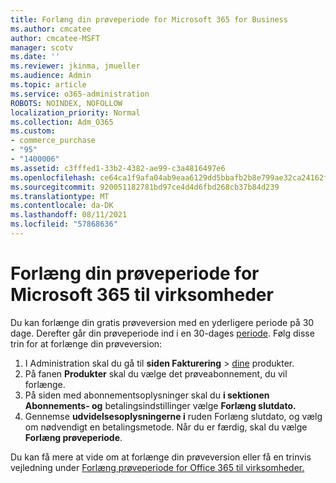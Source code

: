 ```yaml
---
title: Forlæng din prøveperiode for Microsoft 365 for Business
ms.author: cmcatee
author: cmcatee-MSFT
manager: scotv
ms.date: ''
ms.reviewer: jkinma, jmueller
ms.audience: Admin
ms.topic: article
ms.service: o365-administration
ROBOTS: NOINDEX, NOFOLLOW
localization_priority: Normal
ms.collection: Adm_O365
ms.custom:
- commerce_purchase
- "95"
- "1400006"
ms.assetid: c3fffed1-33b2-4382-ae99-c3a4816497e6
ms.openlocfilehash: ce64ca1f9afa04ab9eaa6129dd5bbafb2b8e799ae32ca24162fd5c8bac7d84fd
ms.sourcegitcommit: 920051182781bd97ce4d4d6fbd268cb37b84d239
ms.translationtype: MT
ms.contentlocale: da-DK
ms.lasthandoff: 08/11/2021
ms.locfileid: "57868636"
---
```

# <a name="extend-your-trial-for-microsoft-365-for-business"></a>Forlæng din prøveperiode for Microsoft 365 til virksomheder

Du kan forlænge din gratis prøveversion med en yderligere periode på 30 dage. Derefter går din prøveperiode ind i en 30-dages [periode](https://docs.microsoft.com/alchemyinsights/grace-period-for-microsoft-365-free-trial). Følg disse trin for at forlænge din prøveversion:
  
1. I Administration skal du gå til **siden Fakturering** \> [dine](https://go.microsoft.com/fwlink/p/?linkid=842054) produkter.
2. På fanen **Produkter** skal du vælge det prøveabonnement, du vil forlænge.
3. På siden med abonnementsoplysninger skal du **i sektionen Abonnements- og** betalingsindstillinger vælge **Forlæng slutdato.**
4. Gennemse **udvidelsesoplysningerne i** ruden Forlæng slutdato, og vælg om nødvendigt en betalingsmetode. Når du er færdig, skal du vælge **Forlæng prøveperiode**.

Du kan få mere at vide om at forlænge din prøveversion eller få en trinvis vejledning under [Forlæng prøveperiode for Office 365 til virksomheder.](https://docs.microsoft.com/microsoft-365/commerce/extend-your-trial)